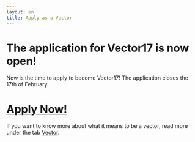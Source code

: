 ```yaml
---
layout: en
title: Apply as a Vector
---
```

<h1>The application for Vector17 is now open!</h1>

<p>Now is the time to apply to become Vector17! The application closes the 17th of February.
</p>


<h1><a href="https://docs.google.com/forms/d/e/1FAIpQLSdP6-ZmrsPkPC57KYOLLQV1gCjYU9vWSnjdRzgjn2I-vejdbA/viewform?c=0&w=1">Apply Now!</a></h1>

<p>If you want to know more about what it means to be a vector, read more under the tab <a href="https://blivawesome.dk/vektor.html">Vector</a>.</p>
